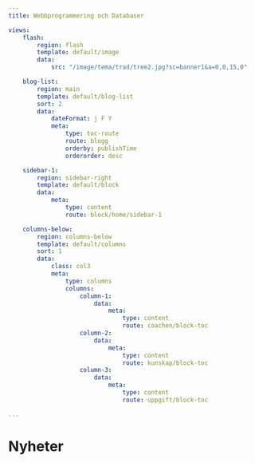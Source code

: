 ```yaml
---
title: Webbprogrammering och Databaser

views:
    flash:
        region: flash
        template: default/image
        data:
            src: "/image/tema/trad/tree2.jpg?sc=banner1&a=0,0,15,0"

    blog-list:
        region: main
        template: default/blog-list
        sort: 2
        data:
            dateFormat: j F Y
            meta: 
                type: toc-route
                route: blogg
                orderby: publishTime
                orderorder: desc

    sidebar-1:
        region: sidebar-right
        template: default/block
        data:
            meta:
                type: content
                route: block/home/sidebar-1

    columns-below:
        region: columns-below
        template: default/columns
        sort: 1
        data:
            class: col3
            meta:
                type: columns
                columns:
                    column-1:
                        data:
                            meta:
                                type: content
                                route: coachen/block-toc
                    column-2:
                        data:
                            meta:
                                type: content
                                route: kunskap/block-toc
                    column-3:
                        data:
                            meta:
                                type: content
                                route: uppgift/block-toc

...
```

Nyheter
=========================
